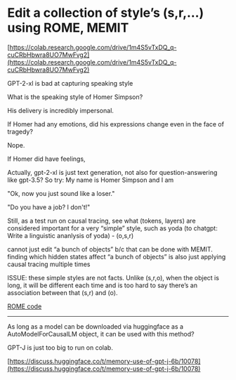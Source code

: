 # Edit a collection of style’s (s,r,…) using ROME, MEMIT

[https://colab.research.google.com/drive/1m4S5vTxDQ_q-cuCRbHbwra8UO7MwFvg2](https://colab.research.google.com/drive/1m4S5vTxDQ_q-cuCRbHbwra8UO7MwFvg2)

GPT-2-xl is bad at capturing speaking style

What is the speaking style of Homer Simpson?

His delivery is incredibly impersonal.

If Homer had any emotions, did his expressions change even in the face of tragedy?

Nope.

If Homer did have feelings,

Actually, gpt-2-xl is just text generation, not also for question-answering like gpt-3.5? So try: My name is Homer Simpson and I am

"Ok, now you just sound like a loser."

"Do you have a job? I don't!"

Still, as a test run on causal tracing, see what (tokens, layers) are considered important for a very “simple” style, such as yoda (to chatgpt: Write a linguistic ananlysis of yoda) - (o,s,r)

cannot just edit “a bunch of objects” b/c that can be done with MEMIT. finding which hidden states affect “a bunch of objects” is also just applying causal tracing multiple times

ISSUE: these simple styles are not facts. Unlike (s,r,o), when the object is long, it will be different each time and is too hard to say there’s an association between that (s,r) and (o). 

[ROME code](https://www.notion.so/ROME-code-c0e512b0a7304f3c8dfd6e897380cd4a?pvs=21) 

---

As long as a model can be downloaded via huggingface as a AutoModelForCausalLM object, it can be used with this method?

GPT-J is just too big to run on colab. 

[https://discuss.huggingface.co/t/memory-use-of-gpt-j-6b/10078](https://discuss.huggingface.co/t/memory-use-of-gpt-j-6b/10078)